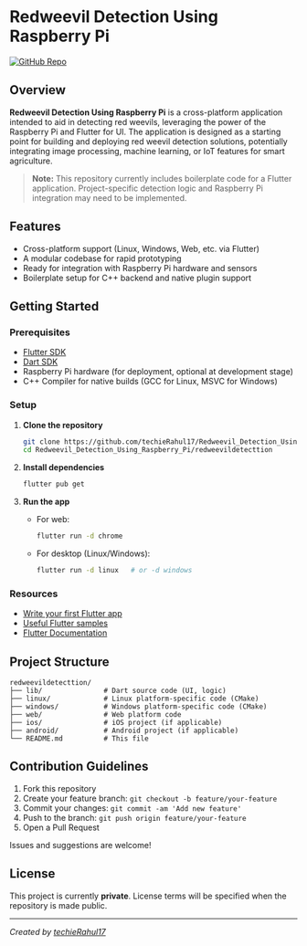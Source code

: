 # Redweevil Detection Using Raspberry Pi

[![GitHub Repo](https://img.shields.io/badge/GitHub-techieRahul17%2FRedweevil__Detection__Using__Raspberry__Pi-blue)](https://github.com/techieRahul17/Redweevil_Detection_Using_Raspberry_Pi)

## Overview

**Redweevil Detection Using Raspberry Pi** is a cross-platform application intended to aid in detecting red weevils, leveraging the power of the Raspberry Pi and Flutter for UI. The application is designed as a starting point for building and deploying red weevil detection solutions, potentially integrating image processing, machine learning, or IoT features for smart agriculture.

> **Note:** This repository currently includes boilerplate code for a Flutter application. Project-specific detection logic and Raspberry Pi integration may need to be implemented.

## Features

- Cross-platform support (Linux, Windows, Web, etc. via Flutter)
- A modular codebase for rapid prototyping
- Ready for integration with Raspberry Pi hardware and sensors
- Boilerplate setup for C++ backend and native plugin support

## Getting Started

### Prerequisites

- [Flutter SDK](https://flutter.dev/docs/get-started/install)
- [Dart SDK](https://dart.dev/get-dart)
- Raspberry Pi hardware (for deployment, optional at development stage)
- C++ Compiler for native builds (GCC for Linux, MSVC for Windows)

### Setup

1. **Clone the repository**
    ```bash
    git clone https://github.com/techieRahul17/Redweevil_Detection_Using_Raspberry_Pi.git
    cd Redweevil_Detection_Using_Raspberry_Pi/redweevildetecttion
    ```

2. **Install dependencies**
    ```bash
    flutter pub get
    ```

3. **Run the app**
    - For web:
      ```bash
      flutter run -d chrome
      ```
    - For desktop (Linux/Windows):
      ```bash
      flutter run -d linux   # or -d windows
      ```

### Resources

- [Write your first Flutter app](https://docs.flutter.dev/get-started/codelab)
- [Useful Flutter samples](https://docs.flutter.dev/cookbook)
- [Flutter Documentation](https://docs.flutter.dev/)

## Project Structure

```
redweevildetecttion/
├── lib/               # Dart source code (UI, logic)
├── linux/             # Linux platform-specific code (CMake)
├── windows/           # Windows platform-specific code (CMake)
├── web/               # Web platform code
├── ios/               # iOS project (if applicable)
├── android/           # Android project (if applicable)
└── README.md          # This file
```

## Contribution Guidelines

1. Fork this repository
2. Create your feature branch: `git checkout -b feature/your-feature`
3. Commit your changes: `git commit -am 'Add new feature'`
4. Push to the branch: `git push origin feature/your-feature`
5. Open a Pull Request

Issues and suggestions are welcome!

## License

This project is currently **private**. License terms will be specified when the repository is made public.

---

*Created by [techieRahul17](https://github.com/techieRahul17)*
